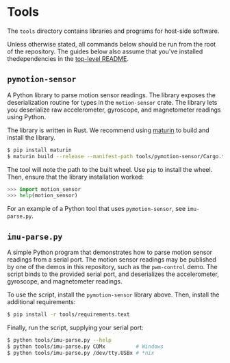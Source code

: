 # Tools

The `tools` directory contains libraries and programs for host-side software.

Unless otherwise stated, all commands below should be run from the root of the
repository. The guides below also assume that you've installed thedependencies
in the [top-level README](../README.md).

## `pymotion-sensor`

A Python library to parse motion sensor readings. The library exposes the
deserialization routine for types in the `motion-sensor` crate. The
library lets you deserialize raw accelerometer, gyroscope, and magnetometer
readings using Python.

The library is written in Rust. We recommend using
[maturin](https://github.com/PyO3/maturin) to build and install the library.

```bash
$ pip install maturin
$ maturin build --release --manifest-path tools/pymotion-sensor/Cargo.toml
```

The tool will note the path to the built wheel. Use `pip` to install the
wheel. Then, ensure that the library installation worked:

```python
>>> import motion_sensor
>>> help(motion_sensor)
```

For an example of a Python tool that uses `pymotion-sensor`, see
`imu-parse.py`.

## `imu-parse.py`

A simple Python program that demonstrates how to parse motion sensor readings
from a serial port. The motion sensor readings may be published by one of the
demos in this repository, such as the `pwm-control` demo. The script binds to
the provided serial port, and deserializes the accelerometer, gyroscope, and
magnetometer readings.

To use the script, install the `pymotion-sensor` library above. Then, install
the additional requirements:

```bash
$ pip install -r tools/requirements.text
```

Finally, run the script, supplying your serial port:

```bash
$ python tools/imu-parse.py --help
$ python tools/imu-parse.py COMx          # Windows
$ python tools/imu-parse.py /dev/tty.USBx # *nix
```

